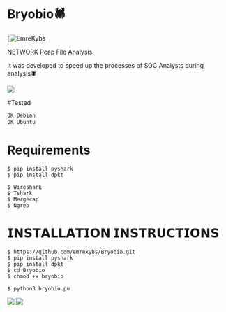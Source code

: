 # Bryobio🕷️
[![EmreKybs](https://img.shields.io/badge/MadeBy-EmreKybs-red)


NETWORK Pcap File Analysis

It was developed to speed up the processes of SOC Analysts during analysis🕷️

<img src="https://github.com/emrekybs/Bryobio/blob/main/1.gif">

#Tested
```sh
OK Debian
OK Ubuntu
```

# Requirements
    $ pip install pyshark
    $ pip install dpkt
 
    $ Wireshark
    $ Tshark
    $ Mergecap
    $ Ngrep

# 𝗜𝗡𝗦𝗧𝗔𝗟𝗟𝗔𝗧𝗜𝗢𝗡 𝗜𝗡𝗦𝗧𝗥𝗨𝗖𝗧𝗜𝗢𝗡𝗦

    $ https://github.com/emrekybs/Bryobio.git
    $ pip install pyshark
    $ pip install dpkt
    $ cd Bryobio
    $ chmod +x bryobio
     
    $ python3 bryobio.pu
<img src="https://github.com/emrekybs/Bryobio/blob/main/1.png">
<img src="https://github.com/emrekybs/Bryobio/blob/main/3.png">
